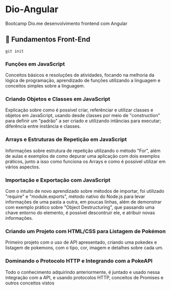 # Dio-Angular
Bootcamp Dio.me desenvolvimento frontend com Angular

## 👶 Fundamentos Front-End 

```
git init
```

### Funções em JavaScript
Conceitos básicos e resoluções de atividades, focando na melhoria da lógica de programação, aprendizado de funções utilizando a linguagem e conceitos simples sobre a linguagem.

### Criando Objetos e Classes em JavaScript
Explicação sobre como é possível criar, referênciar e utilizar classes e objetos em JavaScript, usando desde classes por meio de "construction" para definir um "padrão" a ser criado e utilizando intâncias para executar;  diferência entre instância e classes.

### Arrays e Estruturas de Repetição em JavaScript
Informações sobre estrutura de repetição utilizando o método "For", além de aulas e exemplos de como depurar uma aplicação com dois exemplos práticos, junto a isso como funciona os Arrays e como é possível utilizar em vários aspectos. 

### Importação e Exportação com JavaScript
Com o intuito de novo aprendizado sobre métodos de importar, foi utilizado "require" e "module.exports", método nativo do Node.js para levar informações de uma pasta a outra, em poucas linhas, além de demonstrar com exemplo prático sobre "Object Destructuring", que passando uma chave entorno do elemento, é possível descontruir ele, e atribuir novas informações.

### Criando um Projeto com HTML/CSS para Listagem de Pokémon
Primeiro projeto com o uso de API apresentado, criando uma pokedex e listagem de pokemons, com o tipo, cor, imagem e detalhes sobre cada um.

### Dominando o Protocolo HTTP e Integrando com a PokeAPI
Todo o conhecimento adquirindo anteriormente, é juntado e usado nessa integração com a API, e usando protocolos HTTP, conceitos de Promises e outros conceitos vistos